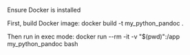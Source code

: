 Ensure Docker is installed

First, build Docker image:
docker build -t my_python_pandoc .

Then run in exec mode:
docker run --rm -it -v "$(pwd)":/app my_python_pandoc bash
